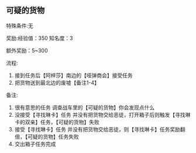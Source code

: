 ## 可疑的货物
特殊条件:无

奖励:经验值：350 知名度：3

额外奖励：5~300

流程:

1. 接到任务后【阿梓莎】南边的【哑弹商会】接受任务
2. 把货物送到最北边的废墟【备注1-4】


备注:

1. 很有意思的任务 调查战车里的【可疑的货物】你会发现点什么
2. 没接受【寻找琳卡】任务 并没有把货物交给恶徒，打开箱子后则触发【寻找琳卡的双亲】任务，【可疑的货物】失败
3. 接受【寻找琳卡】任务 并没有把货物交给恶徒，则【寻找琳卡】任务奖励翻倍，【可疑的货物】任务失败
4. 交出箱子任务完成

